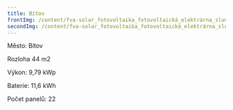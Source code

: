 ```yaml
---
title: Bítov
frontImg: /content/fva-solar_fotovoltaika_fotovoltaická_elektrárna_sluneční_elektrárna_ostrava_frýdek_místek_fotovoltaickýohřevvody3.jpeg
secondImg: /content/fva-solar_fotovoltaika_fotovoltaická_elektrárna_sluneční_elektrárna_ostrava_frýdek_místek_fotovoltaickýohřevvody7.jpg
---
```

Město: Bítov

Rozloha 44 m2

Výkon: 9,79 kWp

Baterie: 11,6 kWh

Počet panelů: 22
